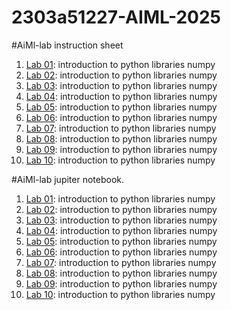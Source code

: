 # 2303a51227-AIML-2025
#AiMl-lab instruction sheet
1.  [Lab 01](): introduction to python libraries numpy
2.  [Lab 02](): introduction to python libraries numpy
3.  [Lab 03](): introduction to python libraries numpy
4.  [Lab 04](): introduction to python libraries numpy
5.  [Lab 05](https://github.com/Abhilashvadukari/2303a51227-AIML-2025/blob/6e82d8011f829cc90f046dccaf318012ad3f8081/AIML_5.pdf): introduction to python libraries numpy
6.  [Lab 06](): introduction to python libraries numpy
7.  [Lab 07](): introduction to python libraries numpy
8.  [Lab 08](): introduction to python libraries numpy
9.  [Lab 09](): introduction to python libraries numpy
10.  [Lab 10](): introduction to python libraries numpy

#AiMl-lab jupiter notebook.
1.  [Lab 01](https://github.com/Abhilashvadukari/2303a51227-AIML-2025/blob/fbfffff14ba321091066c0e3b394599cbea49e4c/Lab1.ipynb): introduction to python libraries numpy
2.  [Lab 02](): introduction to python libraries numpy
3.  [Lab 03](): introduction to python libraries numpy
4.  [Lab 04](): introduction to python libraries numpy
5.  [Lab 05](): introduction to python libraries numpy
6.  [Lab 06](): introduction to python libraries numpy
7.  [Lab 07](): introduction to python libraries numpy
8.  [Lab 08](): introduction to python libraries numpy
9.  [Lab 09](): introduction to python libraries numpy
10.  [Lab 10](): introduction to python libraries numpy



